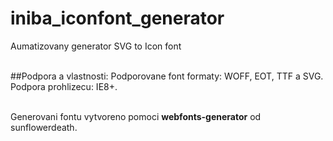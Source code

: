 # iniba_iconfont_generator
Aumatizovany generator SVG to Icon font<br><br>

##Podpora a vlastnosti:
Podporovane font formaty: WOFF, EOT, TTF a SVG.<br>
Podpora prohlizecu: IE8+.<br><br>

Generovani fontu vytvoreno pomoci <b>webfonts-generator</b> od sunflowerdeath.
